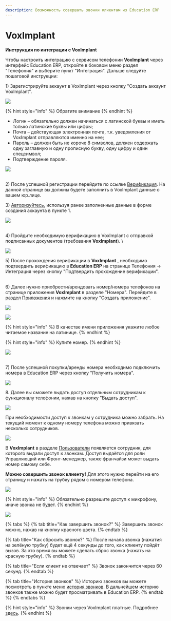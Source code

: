 ```yaml
---
description: Возможность совершать звонки клиентам из Education ERP
---
```


# VoxImplant

**Инструкция по интеграции с VoxImplant**

Чтобы настроить интеграцию с сервисом телефонии **VoxImplant** через интерфейс Education ERP, откройте в боковом меню раздел "Телефония" и выберите пункт "Интеграция". Дальше следуйте пошаговой инструкции:

1\) Зарегистрируйте аккаунт в VoxImplant через кнопку "Создать аккаунт VoxImplant".&#x20;

&#x20;

![](<../.gitbook/assets/image (31) (1) (1).png>)

{% hint style="info" %}
Обратите внимание
{% endhint %}

* Логин – обязательно должен начинаться с латинской буквы и иметь только латинские буквы или цифры;
* Почта – действующая электронная почта, т.к. уведомления от VoxImplant отправляются именно на нее;
* Пароль – должен быть не короче 8 символов,  должен содержать одну заглавную и одну прописную букву, одну цифру и один спецсимвол;
* Подтверждение пароля.

&#x20;

![](<../.gitbook/assets/image (19) (1) (1) (1) (1).png>)

\
2\) После успешной регистрации  перейдите по ссылке [Верификация](https://manage.voximplant.com/billing/verification\_docs). На данной странице вы должны будете заполнить в  VoxImplant данные о вашем юр.лице.

3\) [Авторизуйтесь](https://manage.voximplant.com/auth/sign\_up), используя ранее заполненные данные в форме создания аккаунта в пункте 1.

![](<../.gitbook/assets/image (32) (1).png>)

\
4\) Пройдите необходимую верификацию в VoxImplant с отправкой подписанных документов (требования **VoxImplant**). \


![](<../.gitbook/assets/image (47) (1) (1).png>)

5\) После прохождения верификации в **VoxImplant** , необходимо подтвердить верификацию в   **Education ERP**  на странице Телефония  -> Интеграция через кнопку "Подтвердить прохождение верификации".&#x20;

\
6\) Далее нужно приобрести/арендовать номер/номера телефонов  на странице приложения **VoxImplant** в разделе "Номера". Перейдите в раздел [Приложения](https://manage.voximplant.com/applications) и нажмите на кнопку "Создать приложение".

![](<../.gitbook/assets/image (43).png>)

![](<../.gitbook/assets/image (37).png>)



{% hint style="info" %}
В качестве имени приложения укажите любое читаемое название на латинице.
{% endhint %}



{% hint style="info" %}
Купите номер.
{% endhint %}

![](<../.gitbook/assets/image (44).png>)

\
7\) После успешной покупки/аренды номера необходимо подключить номера в Education ERP через кнопку "Получить номера".

&#x20;

![](<../.gitbook/assets/image (39).png>)

8\.  Далее вы сможете выдать доступ отдельным сотрудникам к функционалу телефонии, нажав на кнопку "Выдать доступ".

![](<../.gitbook/assets/image (23) (1).png>)

При необходимости доступ к звонкам у сотрудника можно забрать. На текущий момент к  одному номеру телефона можно привязать несколько сотрудников.

![](<../.gitbook/assets/image (26).png>)

В **VoxImplant** в разделе [Пользователи](https://manage.voximplant.com/application/10509664/users) появляется сотрудник, для которого выдали доступ к звонкам. Доступ выдаётся для роли Управляющий или Фронт-менеджер, также франчайзи может выдать номер самому себе.

**Можно совершить звонок клиенту!** Для этого нужно перейти на его страницу и нажать на трубку рядом с номером телефона.

![](<../.gitbook/assets/image (21) (1) (1).png>)

<mark style="color:red;"></mark>

{% hint style="info" %}
Обязательно разрешите доступ к микрофону, иначе звонка не будет.
{% endhint %}

![](<../.gitbook/assets/image (35) (1).png>)

{% tabs %}
{% tab title="Как завершить звонок?" %}
Завершить звонок можно, нажав на кнопку красного цвета.
{% endtab %}

{% tab title="Как сбросить звонок?" %}
После начала звонка (нажатия на зелёную трубку) будет ещё 4 секунды до того, как клиенту пойдёт вызов. За это время вы можете сделать сброс звонка (нажать на красную трубку).&#x20;
{% endtab %}

{% tab title="Если клиент не отвечает" %}
Звонок закончится через 60 секунд.
{% endtab %}

{% tab title="История звонков" %}
Историю звонков вы можете посмотреть в пункте меню [история звонков](https://manage.voximplant.com/calls). В дальнейшем историю звонков также можно будет просматривать в Education ERP.
{% endtab %}
{% endtabs %}

{% hint style="info" %}
Звонки через VoxImplant платные.  Подробнее [здесь](https://voximplant.ru/pricing).
{% endhint %}
